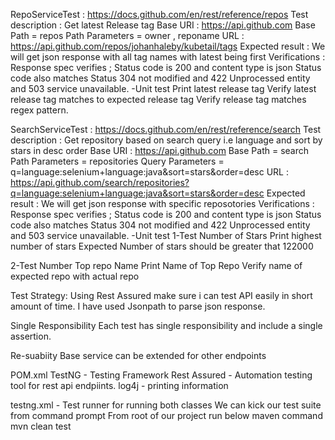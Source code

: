 RepoServiceTest : https://docs.github.com/en/rest/reference/repos
Test description : Get latest Release tag
Base URI : https://api.github.com
Base Path = repos
Path Parameters = owner , reponame
URL : https://api.github.com/repos/johanhaleby/kubetail/tags
Expected result : We will get json response with all tag names with latest being first
Verifications : 
Response spec verifies ; Status code is 200 and content type is json
Status code also matches Status 304 not modified and 422 Unprocessed entity and 503 service unavailable.
-Unit test
Print latest release tag
Verify latest release tag matches to expected release tag
Verify release tag matches regex pattern.

SearchServiceTest : https://docs.github.com/en/rest/reference/search
Test description : Get repository based on search query i.e language and sort by stars in desc order
Base URI : https://api.github.com
Base Path = search
Path Parameters = repositories
Query Parameters = q=language:selenium+language:java&sort=stars&order=desc
URL : https://api.github.com/search/repositories?q=language:selenium+language:java&sort=stars&order=desc
Expected result : We will get json response with specific reposotories 
Verifications : 
Response spec verifies ; Status code is 200 and content type is json
Status code also matches Status 304 not modified and 422 Unprocessed entity and 503 service unavailable.
-Unit test
1-Test Number of Stars
Print highest number of stars
Expected Number of stars should be greater that 122000

2-Test Number Top repo Name
Print Name of Top Repo
Verify name of expected repo with actual repo

Test Strategy:
Using Rest Assured make sure i can test API easily in short amount of time.
I have used Jsonpath to parse json response.

Single Responsibility
Each test has single responsibility and include a single assertion.

Re-suabiity
Base service can be extended for other endpoints

POM.xml
TestNG - Testing Framework
Rest Assured - Automation testing tool for rest api endpiints.
log4j - printing information

testng.xml - Test runner for running both classes
We can kick our test suite from command prompt 
From root of our project run below maven command
mvn clean test













